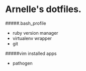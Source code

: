 Arnelle's dotfiles.
==================

#####.bash_profile

- ruby version manager
- virtualenv wrapper
- git

#####vim installed apps
- pathogen
